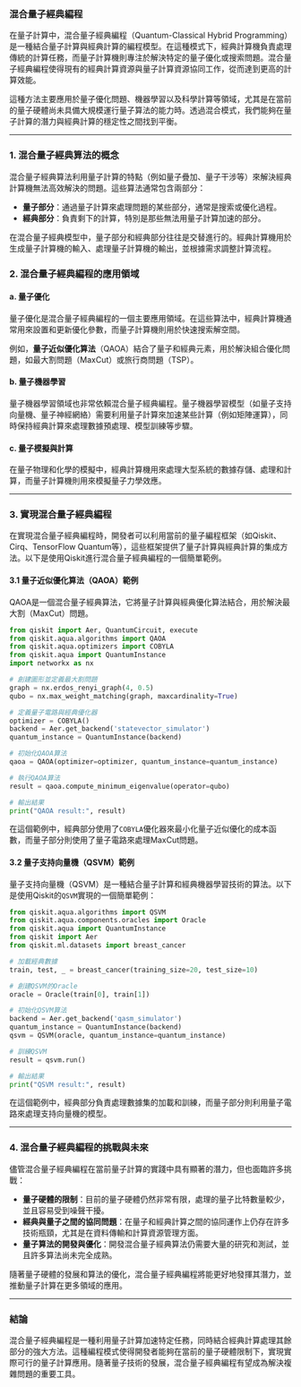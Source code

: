 ### 混合量子經典編程

在量子計算中，混合量子經典編程（Quantum-Classical Hybrid Programming）是一種結合量子計算與經典計算的編程模型。在這種模式下，經典計算機負責處理傳統的計算任務，而量子計算機則專注於解決特定的量子優化或搜索問題。混合量子經典編程使得現有的經典計算資源與量子計算資源協同工作，從而達到更高的計算效能。

這種方法主要應用於量子優化問題、機器學習以及科學計算等領域，尤其是在當前的量子硬體尚未具備大規模運行量子算法的能力時。透過混合模式，我們能夠在量子計算的潛力與經典計算的穩定性之間找到平衡。

---

### 1. **混合量子經典算法的概念**

混合量子經典算法利用量子計算的特點（例如量子疊加、量子干涉等）來解決經典計算機無法高效解決的問題。這些算法通常包含兩部分：
- **量子部分**：通過量子計算來處理問題的某些部分，通常是搜索或優化過程。
- **經典部分**：負責剩下的計算，特別是那些無法用量子計算加速的部分。

在混合量子經典模型中，量子部分和經典部分往往是交替進行的。經典計算機用於生成量子計算機的輸入、處理量子計算機的輸出，並根據需求調整計算流程。

### 2. **混合量子經典編程的應用領域**

#### a. **量子優化**
量子優化是混合量子經典編程的一個主要應用領域。在這些算法中，經典計算機通常用來設置和更新優化參數，而量子計算機則用於快速搜索解空間。

例如，**量子近似優化算法**（QAOA）結合了量子和經典元素，用於解決組合優化問題，如最大割問題（MaxCut）或旅行商問題（TSP）。

#### b. **量子機器學習**
量子機器學習領域也非常依賴混合量子經典編程。量子機器學習模型（如量子支持向量機、量子神經網絡）需要利用量子計算來加速某些計算（例如矩陣運算），同時保持經典計算來處理數據預處理、模型訓練等步驟。

#### c. **量子模擬與計算**
在量子物理和化學的模擬中，經典計算機用來處理大型系統的數據存儲、處理和計算，而量子計算機則用來模擬量子力學效應。

---

### 3. **實現混合量子經典編程**

在實現混合量子經典編程時，開發者可以利用當前的量子編程框架（如Qiskit、Cirq、TensorFlow Quantum等），這些框架提供了量子計算與經典計算的集成方法。以下是使用Qiskit進行混合量子經典編程的一個簡單範例。

#### 3.1 **量子近似優化算法（QAOA）範例**
QAOA是一個混合量子經典算法，它將量子計算與經典優化算法結合，用於解決最大割（MaxCut）問題。

```python
from qiskit import Aer, QuantumCircuit, execute
from qiskit.aqua.algorithms import QAOA
from qiskit.aqua.optimizers import COBYLA
from qiskit.aqua import QuantumInstance
import networkx as nx

# 創建圖形並定義最大割問題
graph = nx.erdos_renyi_graph(4, 0.5)
qubo = nx.max_weight_matching(graph, maxcardinality=True)

# 定義量子電路與經典優化器
optimizer = COBYLA()
backend = Aer.get_backend('statevector_simulator')
quantum_instance = QuantumInstance(backend)

# 初始化QAOA算法
qaoa = QAOA(optimizer=optimizer, quantum_instance=quantum_instance)

# 執行QAOA算法
result = qaoa.compute_minimum_eigenvalue(operator=qubo)

# 輸出結果
print("QAOA result:", result)
```

在這個範例中，經典部分使用了`COBYLA`優化器來最小化量子近似優化的成本函數，而量子部分則使用了量子電路來處理MaxCut問題。

#### 3.2 **量子支持向量機（QSVM）範例**
量子支持向量機（QSVM）是一種結合量子計算和經典機器學習技術的算法。以下是使用Qiskit的`QSVM`實現的一個簡單範例：

```python
from qiskit.aqua.algorithms import QSVM
from qiskit.aqua.components.oracles import Oracle
from qiskit.aqua import QuantumInstance
from qiskit import Aer
from qiskit.ml.datasets import breast_cancer

# 加載經典數據
train, test, _ = breast_cancer(training_size=20, test_size=10)

# 創建QSVM的Oracle
oracle = Oracle(train[0], train[1])

# 初始化QSVM算法
backend = Aer.get_backend('qasm_simulator')
quantum_instance = QuantumInstance(backend)
qsvm = QSVM(oracle, quantum_instance=quantum_instance)

# 訓練QSVM
result = qsvm.run()

# 輸出結果
print("QSVM result:", result)
```

在這個範例中，經典部分負責處理數據集的加載和訓練，而量子部分則利用量子電路來處理支持向量機的模型。

---

### 4. **混合量子經典編程的挑戰與未來**

儘管混合量子經典編程在當前量子計算的實踐中具有顯著的潛力，但也面臨許多挑戰：
- **量子硬體的限制**：目前的量子硬體仍然非常有限，處理的量子比特數量較少，並且容易受到噪聲干擾。
- **經典與量子之間的協同問題**：在量子和經典計算之間的協同運作上仍存在許多技術瓶頸，尤其是在資料傳輸和計算資源管理方面。
- **量子算法的開發與優化**：開發混合量子經典算法仍需要大量的研究和測試，並且許多算法尚未完全成熟。

隨著量子硬體的發展和算法的優化，混合量子經典編程將能更好地發揮其潛力，並推動量子計算在更多領域的應用。

---

### 結論

混合量子經典編程是一種利用量子計算加速特定任務，同時結合經典計算處理其餘部分的強大方法。這種編程模式使得開發者能夠在當前的量子硬體限制下，實現實際可行的量子計算應用。隨著量子技術的發展，混合量子經典編程有望成為解決複雜問題的重要工具。